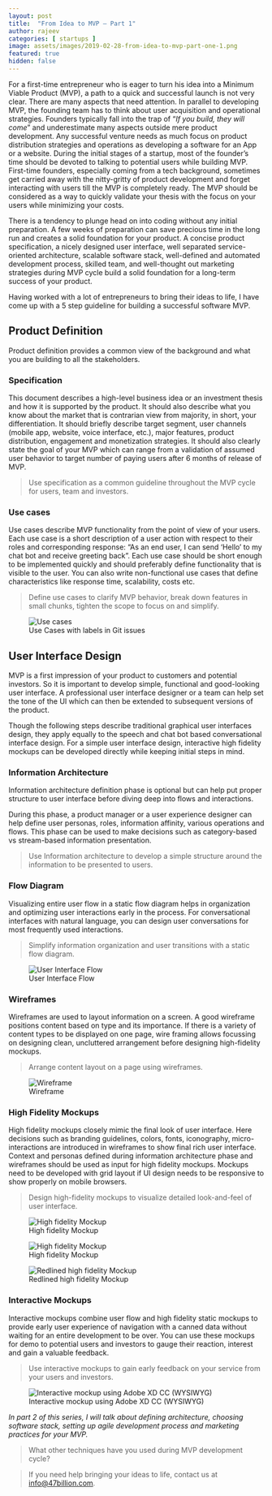 ```yaml
--- 
layout: post
title:  "From Idea to MVP — Part 1"
author: rajeev
categories: [ startups ]
image: assets/images/2019-02-28-from-idea-to-mvp-part-one-1.png 
featured: true 
hidden: false
---
```


For a first-time entrepreneur who is eager to turn his idea into a Minimum Viable Product (MVP), a path to a quick and successful launch is not very clear. There are many aspects that need attention. In parallel to developing MVP, the founding team has to think about user acquisition and operational strategies. Founders typically fall into the trap of “*If you build, they will come*” and underestimate many aspects outside mere product development. Any successful venture needs as much focus on product distribution strategies and operations as developing a software for an App or a website. During the initial stages of a startup, most of the founder’s time should be devoted to talking to potential users while building MVP. First-time founders, especially coming from a tech background, sometimes get carried away with the nitty-gritty of product development and forget interacting with users till the MVP is completely ready. The MVP should be considered as a way to quickly validate your thesis with the focus on your users while minimizing your costs.

There is a tendency to plunge head on into coding without any initial preparation. A few weeks of preparation can save precious time in the long run and creates a solid foundation for your product. A concise product specification, a nicely designed user interface, well separated service-oriented architecture, scalable software stack, well-defined and automated development process, skilled team, and well-thought out marketing strategies during MVP cycle build a solid foundation for a long-term success of your product.

Having worked with a lot of entrepreneurs to bring their ideas to life, I have come up with a 5 step guideline for building a successful software MVP.

## Product Definition

Product definition provides a common view of the background and what you are building to all the stakeholders.

### Specification

This document describes a high-level business idea or an investment thesis and how it is supported by the product. It should also describe what you know about the market that is contrarian view from majority, in short, your differentiation. It should briefly describe target segment, user channels (mobile app, website, voice interface, etc.), major features, product distribution, engagement and monetization strategies. It should also clearly state the goal of your MVP which can range from a validation of assumed user behavior to target number of paying users after 6 months of release of MVP.

> Use specification as a common guideline throughout the MVP cycle for users, team and investors.

### Use cases

Use cases describe MVP functionality from the point of view of your users. Each use case is a short description of a user action with respect to their roles and corresponding response: “As an end user, I can send ‘Hello’ to my chat bot and receive greeting back”. Each use case should be short enough to be implemented quickly and should preferably define functionality that is visible to the user. You can also write non-functional use cases that define characteristics like response time, scalability, costs etc.

> Define use cases to clarify MVP behavior, break down features in small chunks, tighten the scope to focus on and simplify.

<figure>
  <img src="{{site.baseurl}}/assets/images/2019-02-28-from-idea-to-mvp-part-one-2.png" alt="Use cases"/>
  <figcaption>Use Cases with labels in Git issues</figcaption>
</figure>

## User Interface Design

MVP is a first impression of your product to customers and potential investors. So it is important to develop simple, functional and good-looking user interface. A professional user interface designer or a team can help set the tone of the UI which can then be extended to subsequent versions of the product.

Though the following steps describe traditional graphical user interfaces design, they apply equally to the speech and chat bot based conversational interface design. For a simple user interface design, interactive high fidelity mockups can be developed directly while keeping initial steps in mind.

### Information Architecture

Information architecture definition phase is optional but can help put proper structure to user interface before diving deep into flows and interactions.

During this phase, a product manager or a user experience designer can help define user personas, roles, information affinity, various operations and flows. This phase can be used to make decisions such as category-based vs stream-based information presentation.

> Use Information architecture to develop a simple structure around the information to be presented to users.

### Flow Diagram

Visualizing entire user flow in a static flow diagram helps in organization and optimizing user interactions early in the process. For conversational interfaces with natural language, you can design user conversations for most frequently used interactions.

> Simplify information organization and user transitions with a static flow diagram.

<figure>
  <img src="{{site.baseurl}}/assets/images/2019-02-28-from-idea-to-mvp-part-one-3.jpeg" alt="User Interface Flow"/>
  <figcaption>User Interface Flow</figcaption>
</figure>


### Wireframes

Wireframes are used to layout information on a screen. A good wireframe positions content based on type and its importance. If there is a variety of content types to be displayed on one page, wire framing allows focussing on designing clean, uncluttered arrangement before designing high-fidelity mockups.

> Arrange content layout on a page using wireframes.

<figure>
  <img src="{{site.baseurl}}/assets/images/2019-02-28-from-idea-to-mvp-part-one-4.jpeg" alt="Wireframe"/>
  <figcaption>Wireframe</figcaption>
</figure>


### High Fidelity Mockups

High fidelity mockups closely mimic the final look of user interface. Here decisions such as branding guidelines, colors, fonts, iconography, micro-interactions are introduced in wireframes to show final rich user interface. Context and personas defined during information architecture phase and wireframes should be used as input for high fidelity mockups. Mockups need to be developed with grid layout if UI design needs to be responsive to show properly on mobile browsers.

> Design high-fidelity mockups to visualize detailed look-and-feel of user interface.

<figure>
  <img src="{{site.baseurl}}/assets/images/2019-02-28-from-idea-to-mvp-part-one-5.jpeg" alt="High fidelity Mockup"/>
  <figcaption>High fidelity Mockup</figcaption>
</figure>

<figure>
  <img src="{{site.baseurl}}/assets/images/2019-02-28-from-idea-to-mvp-part-one-6.gif" alt="High fidelity Mockup"/>
  <figcaption>High fidelity Mockup</figcaption>
</figure>

<figure>
  <img src="{{site.baseurl}}/assets/images/2019-02-28-from-idea-to-mvp-part-one-7.jpeg" alt="Redlined high fidelity Mockup"/>
  <figcaption>Redlined high fidelity Mockup</figcaption>
</figure>


### Interactive Mockups

Interactive mockups combine user flow and high fidelity static mockups to provide early user experience of navigation with a canned data without waiting for an entire development to be over. You can use these mockups for demo to potential users and investors to gauge their reaction, interest and gain a valuable feedback.

> Use interactive mockups to gain early feedback on your service from your users and investors.

<figure>
  <img src="{{site.baseurl}}/assets/images/2019-02-28-from-idea-to-mvp-part-one-8.gif" alt="Interactive mockup using Adobe XD CC (WYSIWYG)"/>
  <figcaption>Interactive mockup using Adobe XD CC (WYSIWYG)</figcaption>
</figure>


*In part 2 of this series, I will talk about defining architecture, choosing software stack, setting up agile development process and marketing practices for your MVP.*

> What other techniques have you used during MVP development cycle?

> If you need help bringing your ideas to life, contact us at info@47billion.com.
